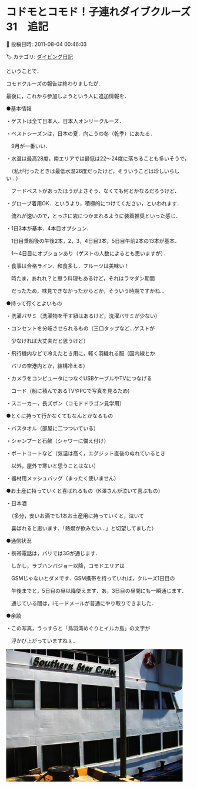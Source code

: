 # コドモとコモド！子連れダイブクルーズ31　追記

📅 投稿日時: 2011-08-04 00:46:03

🏷️ カテゴリ: [ダイビング日記](ce3a7a8d424d112fce83ee85c81a0e344.md)

ということで．





コモドクルーズの報告は終わりましたが．


最後に，これから参加しようという人に追加情報を．





●基本情報


・ゲストは全て日本人．日本人オンリークルーズ．


・ベストシーズンは，日本の夏．向こうの冬（乾季）にあたる．


　9月が一番いい．


・水温は最高28度，南エリアでは最低は22～24度に落ちることも多いそうで，


　（私が行ったときは最低水温26度だったけど，そういうことは珍しいらしい…）


　フードベストがあったほうがよさそう．なくても何とかなるだろうけど．


・グローブ着用OK．というより，積極的につけてください，といわれます．


　流れが速いので，とっさに岩につかまれるように装着推奨といった感じ．


・1日3本が基本．4本目オプション．


　1日目乗船後の午後2本，2，3，4日目3本，5日目午前2本の13本が基本．


　1～4日目にオプションあり（ゲストの人数によるとも思いますが）．


・食事は合格ライン．和食多し．フルーツは美味い！


　時たま，あれれ？と思う料理もあるけど，それはラマダン期間


　だったため，味見できなかったからとか，そういう時期ですかね…





●持って行くとよいもの


・洗濯バサミ（洗濯物を干す紐はあるけど，洗濯バサミが少ない）


・コンセントを分岐させられるもの（三口タップなど…ゲストが


　少なければ大丈夫だと思うけど）


・飛行機内などで冷えたとき用に，軽く羽織れる服（国内線とか


　バリの空港内とか，結構冷える）


・カメラをコンピュータにつなぐUSBケーブルやTVにつなげる


　コード（船に積んであるTVやPCで写真を見るため)


・スニーカー，長ズボン（コモドドラゴン見学用）





●とくに持って行かなくてもなんとかなるもの


・バスタオル（部屋に二つついている）


・シャンプーと石鹸（シャワーに備え付け）


・ボートコートなど（気温は高く，エグジット直後のぬれているとき


　以外，屋外で寒いと思うことはない）


・器材用メッシュバッグ（まったく使いません）





●お土産に持っていくと喜ばれるもの（K澤さんが泣いて喜ぶもの）


・日本酒


　（多分，安いお酒でも1本お土産用に持っていくと，泣いて


　喜ばれると思います．「熱燗が飲みたい…」と切望してました）





●通信状況


・携帯電話は，バリでは3Gが通じます．


　しかし，ラブハンバジョー以降，コモドエリアは


　GSMじゃないとダメです．GSM携帯を持っていれば，クルーズ1日目の


　午後までと，5日目の昼以降使えます．あ，3日目の昼間にも一瞬通じます．


　通じている間は，iモードメールが普通にやり取りできました．





●余談


・この写真，うっすらと「鳥羽湾めぐりとイルカ島」の文字が


　浮かび上がっていますねぇ． 







![14d0e026f3dbd843d066283b7a4f6ea1.jpg](images/14d0e026f3dbd843d066283b7a4f6ea1.jpg)
